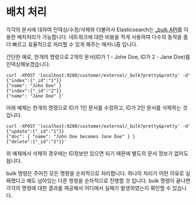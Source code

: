 # 배치 처리
각각의 문서에 대하여 인덱싱/수정/삭제와 더불어서 Elasticsearch는 [_bulk API](../docs-bulk.md)를 이용한 배치처리가 가능합니다. 네트워크에 대한 비용을 적게 사용하여 다수의 동작을 좀 더 빠르고 효율적으로 처리할 수 있게 해주는 매커니즘 입니다.

간단한 예로, 한개의 명령으로 2개의 문서(ID가 1 - Johe Doe, ID가 2 - Jane Doe)를 인덱싱해보겠습니다.
```
curl -XPOST 'localhost:9200/customer/external/_bulk?pretty&pretty' -d'
{"index":{"_id":"1"}}
{"name": "John Doe" }
{"index":{"_id":"2"}}
{"name": "Jane Doe" }'
```
아래 예제는 한개의 명령으로 ID가 1인 문서를 수정하고, ID가 2인 문서를 삭제하는 것 입니다.
```
curl -XPOST 'localhost:9200/customer/external/_bulk?pretty&pretty' -d'
{"update":{"_id":"1"}}
{"doc": { "name": "John Doe becomes Jane Doe" } }
{"delete":{"_id":"2"}}'
```
위 예제에서 삭제의 경우에는 ID정보만 있으면 되기 때문에 별도의 문서 정보가 없어도 됩니다.

bulk 명령은 주어진 모든 명령을 순차적으로 처리합니다. 하나의 처리가 어떤 이유로 실패했다고 해도 남아있는 다른 명령을 순차적으로 진행할 것 입니다. bulk 명령이 끝나면 각각의 명령에 대한 결과를 제공해서 어디에서 실패가 발생하였는지 확인할 수 있습니다.